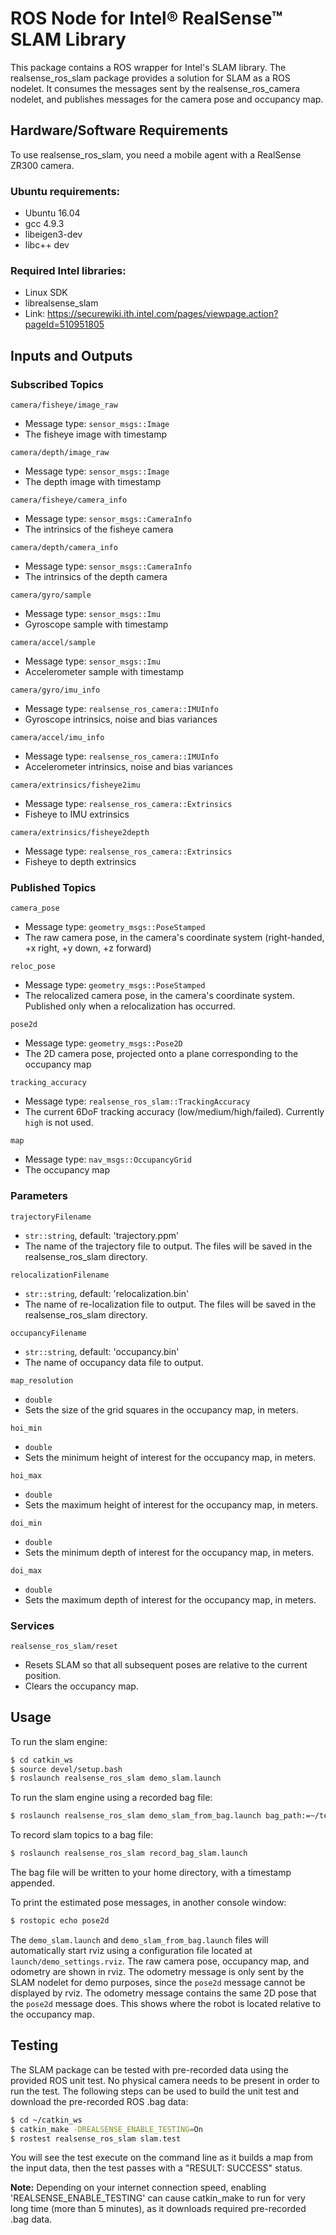# ROS Node for Intel® RealSense™ SLAM Library

This package contains a ROS wrapper for Intel's SLAM library. The realsense_ros_slam package provides a solution for SLAM as a ROS nodelet. It consumes the messages sent by the realsense_ros_camera nodelet, and publishes messages for the camera pose and occupancy map.

## Hardware/Software Requirements

To use realsense_ros_slam, you need a mobile agent with a RealSense ZR300 camera.

###  Ubuntu requirements:
- Ubuntu 16.04
- gcc 4.9.3
- libeigen3-dev
- libc++ dev 

###  Required Intel libraries:
- Linux SDK
- librealsense_slam
- Link: https://securewiki.ith.intel.com/pages/viewpage.action?pageId=510951805

## Inputs and Outputs

### Subscribed Topics

`camera/fisheye/image_raw`

- Message type: `sensor_msgs::Image`
- The fisheye image with timestamp

`camera/depth/image_raw`

- Message type: `sensor_msgs::Image`
- The depth image with timestamp

`camera/fisheye/camera_info`

- Message type: `sensor_msgs::CameraInfo`
- The intrinsics of the fisheye camera

`camera/depth/camera_info` 

- Message type: `sensor_msgs::CameraInfo`
- The intrinsics of the depth camera

`camera/gyro/sample`

- Message type: `sensor_msgs::Imu`
- Gyroscope sample with timestamp

`camera/accel/sample`

- Message type: `sensor_msgs::Imu`
- Accelerometer sample with timestamp 

`camera/gyro/imu_info`

- Message type: `realsense_ros_camera::IMUInfo`
- Gyroscope intrinsics, noise and bias variances

`camera/accel/imu_info`

- Message type: `realsense_ros_camera::IMUInfo`
- Accelerometer intrinsics, noise and bias variances

`camera/extrinsics/fisheye2imu`

- Message type: `realsense_ros_camera::Extrinsics`
- Fisheye to IMU extrinsics

`camera/extrinsics/fisheye2depth`

- Message type: `realsense_ros_camera::Extrinsics`
- Fisheye to depth extrinsics
        
### Published Topics

`camera_pose`

- Message type: `geometry_msgs::PoseStamped`
- The raw camera pose, in the camera's coordinate system (right-handed, +x right, +y down, +z forward)

`reloc_pose`

- Message type: `geometry_msgs::PoseStamped`
- The relocalized camera pose, in the camera's coordinate system. Published only when a relocalization has occurred.

`pose2d`

- Message type: `geometry_msgs::Pose2D`
- The 2D camera pose, projected onto a plane corresponding to the occupancy map

`tracking_accuracy`

- Message type: `realsense_ros_slam::TrackingAccuracy`
- The current 6DoF tracking accuracy (low/medium/high/failed). Currently `high` is not used.

`map`

- Message type: `nav_msgs::OccupancyGrid`
- The occupancy map

### Parameters

`trajectoryFilename` 

- `str::string`, default: 'trajectory.ppm'
- The name of the trajectory file to output. The files will be saved in the realsense_ros_slam directory.

`relocalizationFilename` 

- `str::string`, default: 'relocalization.bin'
- The name of re-localization file to output. The files will be saved in the realsense_ros_slam directory.

`occupancyFilename`
- `str::string`, default: 'occupancy.bin'
- The name of occupancy data file to output. 

`map_resolution`
- `double`
- Sets the size of the grid squares in the occupancy map, in meters.

`hoi_min`
- `double`
- Sets the minimum height of interest for the occupancy map, in meters.

`hoi_max`
- `double`
- Sets the maximum height of interest for the occupancy map, in meters.

`doi_min`
- `double`
- Sets the minimum depth of interest for the occupancy map, in meters.

`doi_max`
- `double`
- Sets the maximum depth of interest for the occupancy map, in meters.

### Services

`realsense_ros_slam/reset` 
- Resets SLAM so that all subsequent poses are relative to the current position. 
- Clears the occupancy map.

## Usage

To run the slam engine:
```bash
$ cd catkin_ws
$ source devel/setup.bash
$ roslaunch realsense_ros_slam demo_slam.launch
```

To run the slam engine using a recorded bag file:
```bash
$ roslaunch realsense_ros_slam demo_slam_from_bag.launch bag_path:=~/test.bag
```

To record slam topics to a bag file:
```bash
$ roslaunch realsense_ros_slam record_bag_slam.launch
```
The bag file will be written to your home directory, with a timestamp appended.

To print the estimated pose messages, in another console window:
```bash
$ rostopic echo pose2d
```

The `demo_slam.launch` and `demo_slam_from_bag.launch` files will automatically start rviz using a configuration file located at `launch/demo_settings.rviz`. The raw camera pose, occupancy map, and odometry are shown in rviz. The odometry message is only sent by the SLAM nodelet for demo purposes, since the `pose2d` message cannot be displayed by rviz. The odometry message contains the same 2D pose that the `pose2d` message does. This shows where the robot is located relative to the occupancy map.

## Testing

The SLAM package can be tested with pre-recorded data using the provided ROS unit test.  No physical camera needs to be present in order to run the test.  The following steps can be used to build the unit test and download the pre-recorded ROS .bag data:

```bash
$ cd ~/catkin_ws
$ catkin_make -DREALSENSE_ENABLE_TESTING=On
$ rostest realsense_ros_slam slam.test
```

You will see the test execute on the command line as it builds a map from the input data, then the test passes with a "RESULT: SUCCESS" status.

**Note:** Depending on your internet connection speed, enabling 'REALSENSE_ENABLE_TESTING' can cause catkin_make to run for very long time (more than 5 minutes), as it downloads required pre-recorded .bag data.
